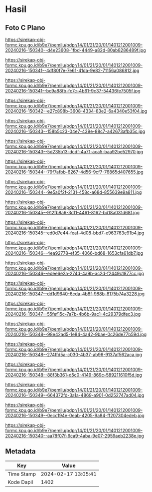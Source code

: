 # Hasil

## Foto C Plano

https://sirekap-obj-formc.kpu.go.id/b9e7/pemilu/pdpr/14/01/21/20/01/1401212001009-20240216-150340--d4e23608-1fbd-4449-a82d-80ab8286489f.jpg

https://sirekap-obj-formc.kpu.go.id/b9e7/pemilu/pdpr/14/01/21/20/01/1401212001009-20240216-150341--4df80f7e-7e61-41da-9e82-71156a086812.jpg

https://sirekap-obj-formc.kpu.go.id/b9e7/pemilu/pdpr/14/01/21/20/01/1401212001009-20240216-150341--bc9a88fb-fc7c-4b61-9c37-54436fe7505f.jpg

https://sirekap-obj-formc.kpu.go.id/b9e7/pemilu/pdpr/14/01/21/20/01/1401212001009-20240216-150342--e27c898b-3608-4334-83e2-6a4340e53f04.jpg

https://sirekap-obj-formc.kpu.go.id/b9e7/pemilu/pdpr/14/01/21/20/01/1401212001009-20240216-150343--158b5c23-04e7-439e-88c7-a42673afb35c.jpg

https://sirekap-obj-formc.kpu.go.id/b9e7/pemilu/pdpr/14/01/21/20/01/1401212001009-20240216-150343--5d235b13-dcdf-4a71-aca5-baa92be52970.jpg

https://sirekap-obj-formc.kpu.go.id/b9e7/pemilu/pdpr/14/01/21/20/01/1401212001009-20240216-150344--79f7afbb-6267-4d56-9cf7-76865d407655.jpg

https://sirekap-obj-formc.kpu.go.id/b9e7/pemilu/pdpr/14/01/21/20/01/1401212001009-20240216-150344--9e5a0f2f-2131-458c-a68d-855639e9a811.jpg

https://sirekap-obj-formc.kpu.go.id/b9e7/pemilu/pdpr/14/01/21/20/01/1401212001009-20240216-150345--912fb8a6-3c11-4461-8162-bd18a031d68f.jpg

https://sirekap-obj-formc.kpu.go.id/b9e7/pemilu/pdpr/14/01/21/20/01/1401212001009-20240216-150345--ed0d7e44-feaf-4d08-bbd7-e963763e91b4.jpg

https://sirekap-obj-formc.kpu.go.id/b9e7/pemilu/pdpr/14/01/21/20/01/1401212001009-20240216-150346--4ea92778-ef35-4066-bd68-1653cfa61db7.jpg

https://sirekap-obj-formc.kpu.go.id/b9e7/pemilu/pdpr/14/01/21/20/01/1401212001009-20240216-150346--edee6e2a-274d-4a9b-ac2d-f2449c1877cc.jpg

https://sirekap-obj-formc.kpu.go.id/b9e7/pemilu/pdpr/14/01/21/20/01/1401212001009-20240216-150347--dd1d9640-6cda-4b8f-988b-8175b74a3228.jpg

https://sirekap-obj-formc.kpu.go.id/b9e7/pemilu/pdpr/14/01/21/20/01/1401212001009-20240216-150347--55fef15c-7a7b-4b6b-9ac1-4c29379dfec3.jpg

https://sirekap-obj-formc.kpu.go.id/b9e7/pemilu/pdpr/14/01/21/20/01/1401212001009-20240216-150348--98e42ad5-1e84-4a42-9bae-0c26de77b59d.jpg

https://sirekap-obj-formc.kpu.go.id/b9e7/pemilu/pdpr/14/01/21/20/01/1401212001009-20240216-150348--274ffd5a-c030-4b37-ab96-9137af562aca.jpg

https://sirekap-obj-formc.kpu.go.id/b9e7/pemilu/pdpr/14/01/21/20/01/1401212001009-20240216-150348--88f3b361-d5c0-4149-869c-589211610f5d.jpg

https://sirekap-obj-formc.kpu.go.id/b9e7/pemilu/pdpr/14/01/21/20/01/1401212001009-20240216-150349--664372fd-3a1a-4869-a901-0d252747ad04.jpg

https://sirekap-obj-formc.kpu.go.id/b9e7/pemilu/pdpr/14/01/21/20/01/1401212001009-20240216-150349--0ecc194e-0eab-4205-9a84-ff207304edeb.jpg

https://sirekap-obj-formc.kpu.go.id/b9e7/pemilu/pdpr/14/01/21/20/01/1401212001009-20240216-150340--aa78f07f-6ca9-4aba-9e07-2959aeb2238e.jpg


## Metadata

| Key        | Value               |
| ---------- | ------------------- |
| Time Stamp | 2024-02-17 13:05:41 |
| Kode Dapil | 1402                |



